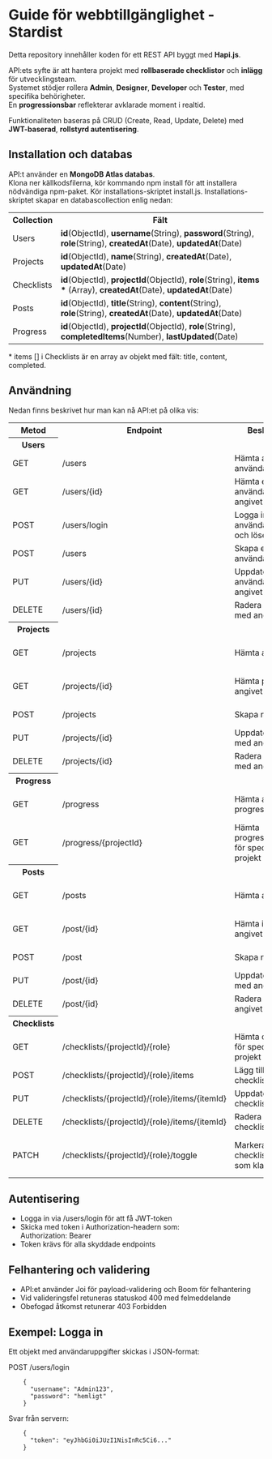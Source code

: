 # Guide för webbtillgänglighet - Stardist

Detta repository innehåller koden för ett REST API byggt med <strong>Hapi.js</strong>.<br>

API:ets syfte är att hantera projekt med <strong>rollbaserade checklistor</strong> och <strong>inlägg</strong> för utvecklingsteam.<br>
Systemet stödjer rollera <strong>Admin</strong>, <strong>Designer</strong>, <strong>Developer</strong> och <strong>Tester</strong>, med specifika behörigheter.<br>
En <strong>progressionsbar</strong> reflekterar avklarade moment i realtid.<br>

Funktionaliteten baseras på CRUD (Create, Read, Update, Delete) med <strong>JWT-baserad</strong>, <strong>rollstyrd autentisering</strong>.<br>

## Installation och databas
API:t använder en <strong>MongoDB Atlas databas</strong>.<br>
Klona ner källkodsfilerna, kör kommando npm install för att installera nödvändiga npm-paket.
Kör installations-skriptet install.js. Installations-skriptet skapar en databascollection enlig nedan:<br>

<table>
<tr>
  <th>Collection</th>
  <th>Fält</th>
</tr>
<tr>
  <td>Users</td>
  <td><strong>id</strong>(ObjectId), <strong>username</strong>(String), <strong>password</strong>(String), <strong>role</strong>(String), <strong>createdAt</strong>(Date), <strong>updatedAt</strong>(Date)</td>
</tr>
<tr>
  <td>Projects</td>
  <td><strong>id</strong>(ObjectId), <strong>name</strong>(String), <strong>createdAt</strong>(Date), <strong>updatedAt</strong>(Date)</td>
</tr>
<tr>
  <td>Checklists</td>
  <td><strong>id</strong>(ObjectId), <strong>projectId</strong>(ObjectId), <strong>role</strong>(String), <strong>items * </strong>(Array), <strong>createdAt</strong>(Date), <strong>updatedAt</strong>(Date)</td>
</tr>
<tr>
  <td>Posts</td>
  <td><strong>id</strong>(ObjectId), <strong>title</strong>(String), <strong>content</strong>(String), <strong>role</strong>(String), <strong>createdAt</strong>(Date), <strong>updatedAt</strong>(Date)</td>
</tr>
<tr>
  <td>Progress</td>
  <td><strong>id</strong>(ObjectId), <strong>projectId</strong>(ObjectId), <strong>role</strong>(String), <strong>completedItems</strong>(Number), <strong>lastUpdated</strong>(Date)</td>
</tr>                                                                                                                                                                                              
</table> 

\* items [] i Checklists är en array av objekt med fält: title, content, completed.
        
## Användning
Nedan finns beskrivet hur man kan nå API:et på olika vis:

<table>
<tr>
  <th>Metod</th>
  <th>Endpoint</th>
  <th>Beskrivning</th>
  <th>Behörighet</th>
</tr>
<th>Users</th>
<tr>
  <td>GET</td>
  <td>/users</td>
  <td>Hämta alla användare</td>
  <td>Endast admin</td>
</tr>
<tr>
  <td>GET</td>
  <td>/users/{id}</td>
  <td>Hämta en användare med angivet id</td>
  <td>Admin eller användare själv</td>
  </tr>
<tr>
  <td>POST</td>
  <td>/users/login</td>
  <td>Logga in med användarnamn och lösenord</td>
  <td>Öppen (ingen auth)</td>
</tr>
<tr>
  <td>POST</td>
  <td>/users</td>
  <td>Skapa en ny användare</td>
  <td>Endast admin</td>
</tr>
<tr>
  <td>PUT</td>
  <td>/users/{id}</td>
  <td>Uppdatera användare ned angivet id</td>
   <td>Endast admin</td>
</tr>
<tr>
  <td>DELETE</td>
  <td>/users/{id}</td>
  <td>Radera användare med angivet id</td>
  <td>Endast admin</td>
</tr>
<th>Projects</th>
<tr>
  <td>GET</td>
  <td>/projects</td>
  <td>Hämta alla projekt</td>
  <td>Alla inloggade användare</td>
</tr>
<tr>
  <td>GET</td>
  <td>/projects/{id}</td>
  <td>Hämta projekt med angivet id</td>
  <td>Alla inloggade användare</td>
  </tr>
<tr>
  <td>POST</td>
  <td>/projects</td>
  <td>Skapa nytt projekt</td>
  <td>Endast admin</td>
</tr>
<tr>
  <td>PUT</td>
  <td>/projects/{id}</td>
  <td>Uppdatera projekt med angivet id</td>
  <td>Endast admin</td>
</tr>
<tr>
  <td>DELETE</td>
  <td>/projects/{id}</td>
  <td>Radera projekt med angivet id</td>
   <td>Endast admin</td>
</tr>
<th>Progress</th>
<tr>
  <td>GET</td>
  <td>/progress</td>
  <td>Hämta all progressionsstatus</td>
  <td>Alla inloggade användare</td>
</tr>
<tr>
  <td>GET</td>
  <td>/progress/{projectId}</td>
  <td>Hämta progressionsstatus för specifikt projekt</td>
  <td>Alla inloggade användare</td>
  </tr>
  <th>Posts</th>
<tr>
  <td>GET</td>
  <td>/posts</td>
  <td>Hämta alla inlägg</td>
  <td>Admin eller användare med rollen</td>
</tr>
<tr>
  <td>GET</td>
  <td>/post/{id}</td>
  <td>Hämta inlägg med angivet id</td>
  <td>Admin eller användare med rollen</td>
  </tr>
<tr>
  <td>POST</td>
  <td>/post</td>
  <td>Skapa nytt inlägg</td>
  <td>Endast admin</td>
</tr>
<tr>
  <td>PUT</td>
  <td>/post/{id}</td>
  <td>Uppdatera inlägg med angivet id</td>
  <td>Endast admin</td>
</tr>
<tr>
  <td>DELETE</td>
  <td>/post/{id}</td>
  <td>Radera inlägg med angivet id</td>
   <td>Endast admin</td>
</tr>
   <th>Checklists</th>
<tr>
  <td>GET</td>
  <td>/checklists/{projectId}/{role}</td>
  <td>Hämta checklista för specifikt projekt och roll</td>
  <td>Admin eller användare med rollen</td>
</tr>
<tr>
  <td>POST</td>
  <td>/checklists/{projectId}/{role}/items</td>
  <td>Lägg till checklistpunkt</td>
  <td>Endast admin</td>
</tr>
<tr>
  <td>PUT</td>
  <td>/checklists/{projectId}/{role}/items/{itemId}</td>
  <td>Uppdatera checklistpunkt</td>
  <td>Endast admin</td>
</tr>
<tr>
  <td>DELETE</td>
  <td>/checklists/{projectId}/{role}/items/{itemId}</td>
  <td>Radera checklistpunkt</td>
  <td>Endast admin</td>
</tr>
<tr>
  <td>PATCH</td>
  <td>/checklists/{projectId}/{role}/toggle</td>
  <td>Markera checklistpunkt som klar/inte klar</td>
  <td>Användare med rollen (rollbaserad åtkomst)</td>
</tr>
</table>

## Autentisering
- Logga in via /users/login för att få JWT-token<br>
- Skicka med token i Authorization-headern som:<br>
Authorization: Bearer <token><br>
- Token krävs för alla skyddade endpoints

## Felhantering och validering
- API:et använder Joi för payload-validering och Boom för felhantering<br>
- Vid valideringsfel retuneras statuskod 400 med felmeddelande<br>
- Obefogad åtkomst retunerar 403 Forbidden<br>

## Exempel: Logga in<br>
Ett objekt med användaruppgifter skickas i JSON-format:<br>

POST /users/login
```
    {
      "username": "Admin123",
      "password": "hemligt"
    }
```
Svar från servern:<br>
```
    {
      "token": "eyJhbGi0iJUzI1NisInRc5Ci6..."
    }
```
